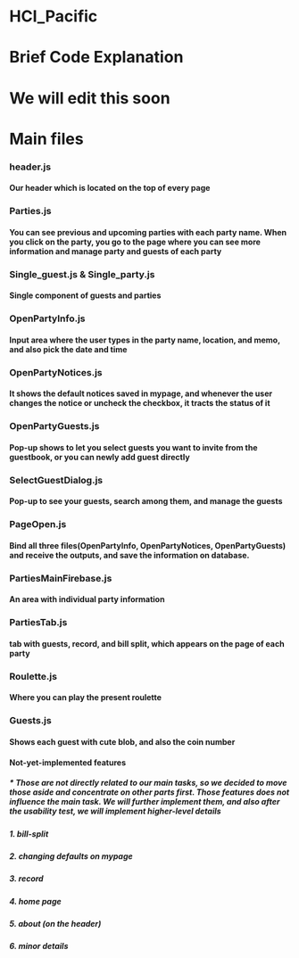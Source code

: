 # HCI_Pacific
# Brief Code Explanation
# We will edit this soon


# Main files
### header.js
#### Our header which is located on the top of every page

### Parties.js
#### You can see previous and upcoming parties with each party name. When you click on the party, you go to the page where you can see more information and manage party and guests of each party

### Single_guest.js & Single_party.js 
#### Single component of guests and parties

### OpenPartyInfo.js
#### Input area where the user types in the party name, location, and memo, and also pick the date and time

### OpenPartyNotices.js
#### It shows the default notices saved in mypage, and whenever the user changes the notice or uncheck the checkbox, it tracts the status of it

### OpenPartyGuests.js
#### Pop-up shows to let you select guests you want to invite from the guestbook, or you can newly add guest directly

### SelectGuestDialog.js
#### Pop-up to see your guests, search among them, and manage the guests 

### PageOpen.js
#### Bind all three files(OpenPartyInfo, OpenPartyNotices, OpenPartyGuests) and receive the outputs, and save the information on database. 

### PartiesMainFirebase.js
#### An area with individual party information

### PartiesTab.js
#### tab with guests, record, and bill split, which appears on the page of each party

### Roulette.js
#### Where you can play the present roulette

### Guests.js
#### Shows each guest with cute blob, and also the coin number

#### Not-yet-implemented features
##### * Those are not directly related to our main tasks, so we decided to move those aside and concentrate on other parts first. Those features does not influence the main task. We will further implement them, and also after the usability test, we will implement higher-level details
##### 1. bill-split
##### 2. changing defaults on mypage
##### 3. record
##### 4. home page
##### 5. about (on the header)
##### 6. minor details
